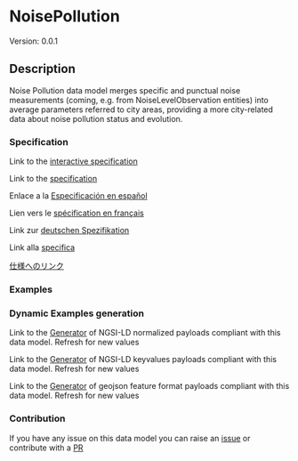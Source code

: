 # NoisePollution
Version: 0.0.1

## Description 

Noise Pollution data model merges specific and punctual noise measurements (coming, e.g. from NoiseLevelObservation entities) into average parameters referred to city areas, providing a more city-related data about noise pollution status and evolution.
### Specification

Link to the [interactive specification](https://swagger.lab.fiware.org/?url=https://smart-data-models.github.io/dataModel.Environment/NoisePollution/swagger.yaml)

Link to the [specification](https://github.com/smart-data-models/dataModel.Environment/blob/master/NoisePollution/doc/spec.md)

Enlace a la [Especificación en español](https://github.com/smart-data-models/dataModel.Environment/blob/master/NoisePollution/doc/spec_ES.md)

Lien vers le [spécification en français](https://github.com/smart-data-models/dataModel.Environment/blob/master/NoisePollution/doc/spec_FR.md)

Link zur [deutschen Spezifikation](https://github.com/smart-data-models/dataModel.Environment/blob/master/NoisePollution/doc/spec_DE.md)

Link alla [specifica](https://github.com/smart-data-models/dataModel.Environment/blob/master/NoisePollution/doc/spec_IT.md)

[仕様へのリンク](https://github.com/smart-data-models/dataModel.Environment/blob/master/NoisePollution/doc/spec_JA.md)
### Examples
### Dynamic Examples generation

Link to the [Generator](https://smartdatamodels.org/extra/ngsi-ld_generator.php?schemaUrl=https://raw.githubusercontent.com/smart-data-models/dataModel.Environment/master/NoisePollution/schema.json&email=info@smartdatamodels.org) of NGSI-LD normalized payloads compliant with this data model. Refresh for new values

Link to the [Generator](https://smartdatamodels.org/extra/ngsi-ld_generator_keyvalues.php?schemaUrl=https://raw.githubusercontent.com/smart-data-models/dataModel.Environment/master/NoisePollution/schema.json&email=info@smartdatamodels.org) of NGSI-LD keyvalues payloads compliant with this data model. Refresh for new values

Link to the [Generator](https://smartdatamodels.org/extra/geojson_features_generator.php?schemaUrl=https://raw.githubusercontent.com/smart-data-models/dataModel.Environment/master/NoisePollution/schema.json&email=info@smartdatamodels.org) of geojson feature format payloads compliant with this data model. Refresh for new values
### Contribution

 If you have any issue on this data model you can raise an [issue](https://github.com/smart-data-models/dataModel.Environment/issues)  or contribute with a [PR](https://github.com/smart-data-models/dataModel.Environment/pulls)